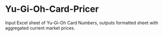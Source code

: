 # Yu-Gi-Oh-Card-Pricer
Input Excel sheet of Yu-Gi-Oh Card Numbers, outputs formatted sheet with aggregated current market prices.
